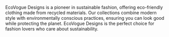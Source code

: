 EcoVogue Designs is a pioneer in sustainable fashion, offering eco-friendly clothing made from recycled materials. Our collections combine modern style with environmentally conscious practices, ensuring you can look good while protecting the planet. EcoVogue Designs is the perfect choice for fashion lovers who care about sustainability.

